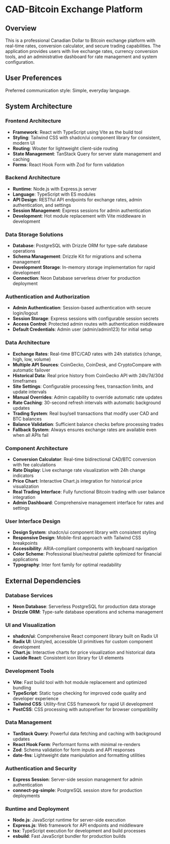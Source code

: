 # CAD-Bitcoin Exchange Platform

## Overview

This is a professional Canadian Dollar to Bitcoin exchange platform with real-time rates, conversion calculator, and secure trading capabilities. The application provides users with live exchange rates, currency conversion tools, and an administrative dashboard for rate management and system configuration.

## User Preferences

Preferred communication style: Simple, everyday language.

## System Architecture

### Frontend Architecture
- **Framework**: React with TypeScript using Vite as the build tool
- **Styling**: Tailwind CSS with shadcn/ui component library for consistent, modern UI
- **Routing**: Wouter for lightweight client-side routing
- **State Management**: TanStack Query for server state management and caching
- **Forms**: React Hook Form with Zod for form validation

### Backend Architecture
- **Runtime**: Node.js with Express.js server
- **Language**: TypeScript with ES modules
- **API Design**: RESTful API endpoints for exchange rates, admin authentication, and settings
- **Session Management**: Express sessions for admin authentication
- **Development**: Hot module replacement with Vite middleware in development

### Data Storage Solutions
- **Database**: PostgreSQL with Drizzle ORM for type-safe database operations
- **Schema Management**: Drizzle Kit for migrations and schema management
- **Development Storage**: In-memory storage implementation for rapid development
- **Connection**: Neon Database serverless driver for production deployment

### Authentication and Authorization
- **Admin Authentication**: Session-based authentication with secure login/logout
- **Session Storage**: Express sessions with configurable session secrets
- **Access Control**: Protected admin routes with authentication middleware
- **Default Credentials**: Admin user (admin/admin123) for initial setup

### Data Architecture
- **Exchange Rates**: Real-time BTC/CAD rates with 24h statistics (change, high, low, volume)
- **Multiple API Sources**: CoinGecko, CoinDesk, and CryptoCompare with automatic failover
- **Historical Data**: Real price history from CoinGecko API with 24h/7d/30d timeframes
- **Site Settings**: Configurable processing fees, transaction limits, and update intervals
- **Manual Overrides**: Admin capability to override automatic rate updates
- **Rate Caching**: 30-second refresh intervals with automatic background updates
- **Trading System**: Real buy/sell transactions that modify user CAD and BTC balances
- **Balance Validation**: Sufficient balance checks before processing trades
- **Fallback System**: Always ensures exchange rates are available even when all APIs fail

### Component Architecture
- **Conversion Calculator**: Real-time bidirectional CAD/BTC conversion with fee calculations
- **Rate Display**: Live exchange rate visualization with 24h change indicators
- **Price Chart**: Interactive Chart.js integration for historical price visualization
- **Real Trading Interface**: Fully functional Bitcoin trading with user balance integration
- **Admin Dashboard**: Comprehensive management interface for rates and settings

### User Interface Design
- **Design System**: shadcn/ui component library with consistent styling
- **Responsive Design**: Mobile-first approach with Tailwind CSS breakpoints
- **Accessibility**: ARIA-compliant components with keyboard navigation
- **Color Scheme**: Professional blue/neutral palette optimized for financial applications
- **Typography**: Inter font family for optimal readability

## External Dependencies

### Database Services
- **Neon Database**: Serverless PostgreSQL for production data storage
- **Drizzle ORM**: Type-safe database operations and schema management

### UI and Visualization
- **shadcn/ui**: Comprehensive React component library built on Radix UI
- **Radix UI**: Unstyled, accessible UI primitives for custom component development
- **Chart.js**: Interactive charts for price visualization and historical data
- **Lucide React**: Consistent icon library for UI elements

### Development Tools
- **Vite**: Fast build tool with hot module replacement and optimized bundling
- **TypeScript**: Static type checking for improved code quality and developer experience
- **Tailwind CSS**: Utility-first CSS framework for rapid UI development
- **PostCSS**: CSS processing with autoprefixer for browser compatibility

### Data Management
- **TanStack Query**: Powerful data fetching and caching with background updates
- **React Hook Form**: Performant forms with minimal re-renders
- **Zod**: Schema validation for form inputs and API responses
- **date-fns**: Lightweight date manipulation and formatting utilities

### Authentication and Security
- **Express Session**: Server-side session management for admin authentication
- **connect-pg-simple**: PostgreSQL session store for production deployments

### Runtime and Deployment
- **Node.js**: JavaScript runtime for server-side execution
- **Express.js**: Web framework for API endpoints and middleware
- **tsx**: TypeScript execution for development and build processes
- **esbuild**: Fast JavaScript bundler for production builds